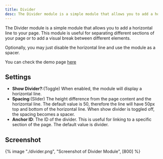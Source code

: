 ```yaml
---
title: Divider
desc: The Divider module is a simple module that allows you to add a horizontal line to your page. This module is useful for separating different sections of your page or to add a visual break between different elements.
---
```


The Divider module is a simple module that allows you to add a horizontal line to your page. This module is useful for separating different sections of your page or to add a visual break between different elements.

Optionally, you may just disable the horizontal line and use the module as a spacer.

You can check the demo page [here](https://143910617.hs-sites-eu1.com/module-divider)

## Settings
- **Show Divider?**:(Toggle) When enabled, the module will display a horizontal line.
- **Spacing**:(Slider) The height difference from the page content and the horizontal line. The default value is 50, therefore the line will have 50px top and bottom of the horizontal line. When show divider is toggled off, the spacing becomes a spacer.
- **Anchor ID**: The ID of the divider. This is useful for linking to a specific section of the page. The default value is divider.

## Screenshot

{% image "./divider.png", "Screenshot of Divider Module", [800] %}
